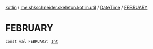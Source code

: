 [kotlin](../../index.md) / [me.shkschneider.skeleton.kotlin.util](../index.md) / [DateTime](index.md) / [FEBRUARY](./-f-e-b-r-u-a-r-y.md)

# FEBRUARY

`const val FEBRUARY: `[`Int`](https://kotlinlang.org/api/latest/jvm/stdlib/kotlin/-int/index.html)